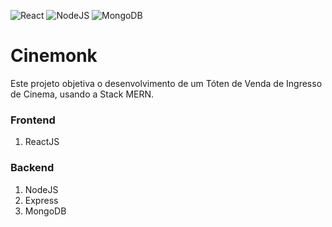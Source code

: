 ![React](https://img.shields.io/badge/react-%2320232a.svg?style=flat&logo=react&logoColor=%2361DAFB) ![NodeJS](https://img.shields.io/badge/node.js-%2343853D.svg?style=flat&logo=node.js&logoColor=white) ![MongoDB](https://img.shields.io/badge/MongoDB-%234ea94b.svg?style=for-the-badge&logo=mongodb&logoColor=white)

# Cinemonk

Este projeto objetiva o desenvolvimento de um Tóten de Venda de Ingresso de Cinema, usando a Stack MERN.

### Frontend

1. ReactJS

### Backend

1. NodeJS
2. Express
3. MongoDB

